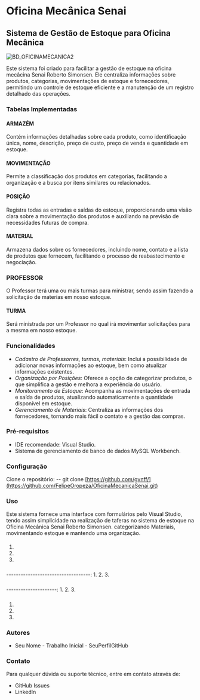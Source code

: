 # Oficina Mecânica Senai

## Sistema de Gestâo de Estoque para Oficina Mecânica
![BD_OFICINAMECANICA2](https://github.com/FelipeOropeza/OficinaMecanicaSenai/assets/151665002/94995890-dd20-48a1-ae43-7acf6fd3f125)

Este sistema foi criado para facilitar a gestâo de estoque na oficina mecâcina Senai Roberto Simonsen. Ele centraliza informações sobre produtos, categorias, movimentações de estoque e  fornecedores, permitindo um controle de estoque eficiente e a manutenção de um  registro detalhado das operações.

### Tabelas Implementadas
#### ARMAZÉM 
Contém informações detalhadas sobre cada produto, como identificação única, 
nome, descrição, preço de custo, preço de venda e quantidade em estoque.
#### MOVIMENTAÇÃO 
Permite a classificação dos produtos em categorias, facilitando a organização e a 
busca por itens similares ou relacionados.
#### POSIÇÃO
Registra todas as entradas e saídas do estoque, proporcionando uma visão clara 
sobre a movimentação dos produtos e auxiliando na previsão de necessidades 
futuras de compra.
#### MATERIAL
Armazena dados sobre os fornecedores, incluindo nome, contato e a lista de produtos 
que fornecem, facilitando o processo de reabastecimento e negociação.
### PROFESSOR  
O Professor terá uma ou mais turmas para ministrar, sendo assim fazendo a solicitação de materias em nosso estoque.
#### TURMA
Será ministrada por um Professor no qual irá movimentar solicitações para a mesma em nosso estoque.  

### Funcionalidades
- *Cadastro de Professorres, turmas, materiais*: Inclui a possibilidade de adicionar novas informações ao 
estoque, bem como atualizar informações existentes.
- *Organização por Posições*: Oferece a opção de categorizar produtos, o que 
simplifica a gestão e melhora a experiência do usuário.
- *Monitoramento de Estoque*: Acompanha as movimentações de entrada e 
saída de produtos, atualizando automaticamente a quantidade disponível em 
estoque.
- *Gerenciamento de Materiais*: Centraliza as informações dos 
fornecedores, tornando mais fácil o contato e a gestão das compras.


### Pré-requisitos
- IDE recomendade: Visual Studio.
- Sistema de gerenciamento de banco de dados MySQL Workbench.

### Configuração
Clone o repositório:
-- git clone [https://github.com/gvnff/](https://github.com/FelipeOropeza/OficinaMecanicaSenai.git)
### Uso
Este sistema fornece uma interface com formulários pelo Visual Studio, tendo assim simplicidade na realização de taferas no sistema de estoque na Oficina Mecânica Senai Roberto Simonsen.
categorizando Materiais, movimentando estoque e mantendo uma organização. 
#### 

1. 
2. 
3. 

### 
-----------------------------------:
1.
2. 
3. 

###
---------------------:
1. 
2. 
3. 

### 

1. 
2. 
3. 

### Autores
- Seu Nome - Trabalho Inicial - SeuPerfilGitHub
### Contato
Para qualquer dúvida ou suporte técnico, entre em contato através de:
- GitHub Issues
- LinkedIn



